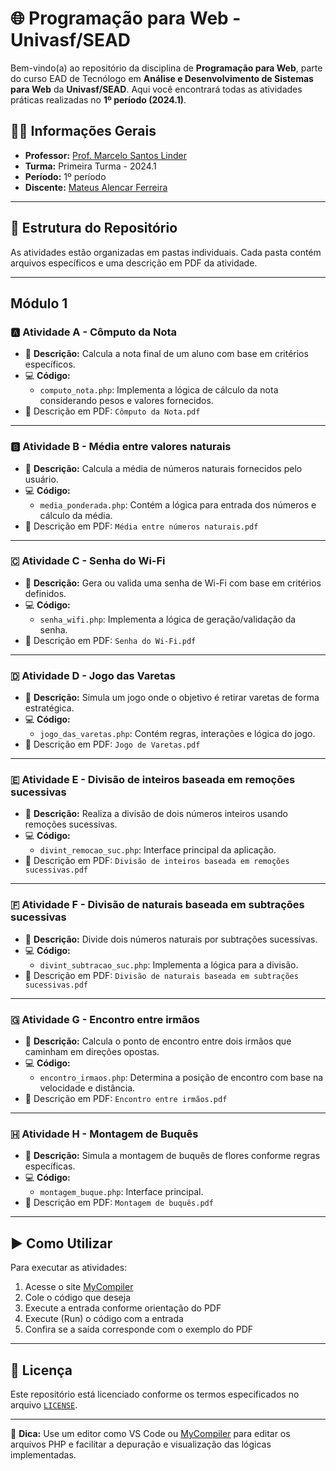 # 🌐 Programação para Web - Univasf/SEAD

Bem-vindo(a) ao repositório da disciplina de **Programação para Web**, parte do curso EAD de Tecnólogo em **Análise e Desenvolvimento de Sistemas para Web** da **Univasf/SEAD**. Aqui você encontrará todas as atividades práticas realizadas no **1º período (2024.1)**.

## 👨‍🏫 Informações Gerais

- **Professor:** [Prof. Marcelo Santos Linder](http://lattes.cnpq.br/0118309756941390)
- **Turma:** Primeira Turma - 2024.1
- **Período:** 1º período
- **Discente:** [Mateus Alencar Ferreira](https://github.com/ferreiramateusalencar/)

---

## 📁 Estrutura do Repositório

As atividades estão organizadas em pastas individuais. Cada pasta contém arquivos específicos e uma descrição em PDF da atividade.

---
## Módulo 1

### 🅰️ Atividade A - Cômputo da Nota
- 📄 **Descrição:** Calcula a nota final de um aluno com base em critérios específicos.
- 💻 **Código:**
  - `computo_nota.php`: Implementa a lógica de cálculo da nota considerando pesos e valores fornecidos.
- 📘 Descrição em PDF: `Cômputo da Nota.pdf`

---

### 🅱️ Atividade B - Média entre valores naturais
- 📄 **Descrição:** Calcula a média de números naturais fornecidos pelo usuário.
- 💻 **Código:**
  - `media_ponderada.php`: Contém a lógica para entrada dos números e cálculo da média.
- 📘 Descrição em PDF: `Média entre números naturais.pdf`

---

### 🇨 Atividade C - Senha do Wi-Fi
- 📄 **Descrição:** Gera ou valida uma senha de Wi-Fi com base em critérios definidos.
- 💻 **Código:**
  - `senha_wifi.php`: Implementa a lógica de geração/validação da senha.
- 📘 Descrição em PDF: `Senha do Wi-Fi.pdf`

---

### 🇩 Atividade D - Jogo das Varetas
- 📄 **Descrição:** Simula um jogo onde o objetivo é retirar varetas de forma estratégica.
- 💻 **Código:**
  - `jogo_das_varetas.php`: Contém regras, interações e lógica do jogo.
- 📘 Descrição em PDF: `Jogo de Varetas.pdf`

---

### 🇪 Atividade E - Divisão de inteiros baseada em remoções sucessivas
- 📄 **Descrição:** Realiza a divisão de dois números inteiros usando remoções sucessivas.
- 💻 **Código:**
  - `divint_remocao_suc.php`: Interface principal da aplicação.
- 📘 Descrição em PDF: `Divisão de inteiros baseada em remoções sucessivas.pdf`

---

### 🇫 Atividade F - Divisão de naturais baseada em subtrações sucessivas
- 📄 **Descrição:** Divide dois números naturais por subtrações sucessivas.
- 💻 **Código:**
  - `divint_subtracao_suc.php`: Implementa a lógica para a divisão.
- 📘 Descrição em PDF: `Divisão de naturais baseada em subtrações sucessivas.pdf`

---

### 🇬 Atividade G - Encontro entre irmãos
- 📄 **Descrição:** Calcula o ponto de encontro entre dois irmãos que caminham em direções opostas.
- 💻 **Código:**
  - `encontro_irmaos.php`: Determina a posição de encontro com base na velocidade e distância.
- 📘 Descrição em PDF: `Encontro entre irmãos.pdf`

---

### 🇭 Atividade H - Montagem de Buquês
- 📄 **Descrição:** Simula a montagem de buquês de flores conforme regras específicas.
- 💻 **Código:**
  - `montagem_buque.php`: Interface principal.
- 📘 Descrição em PDF: `Montagem de buquês.pdf`

---

## ▶️ Como Utilizar

Para executar as atividades:
1. Acesse o site [MyCompiler](https://www.mycompiler.io/pt/new/php)
2. Cole o código que deseja
3. Execute a entrada conforme orientação do PDF
4. Execute (Run) o código com a entrada
5. Confira se a saída corresponde com o exemplo do PDF

---

## 📜 Licença

Este repositório está licenciado conforme os termos especificados no arquivo [`LICENSE`](LICENSE).

---

📌 **Dica:** Use um editor como VS Code ou [MyCompiler](https://www.mycompiler.io/pt/new/php) para editar os arquivos PHP e facilitar a depuração e visualização das lógicas implementadas.
